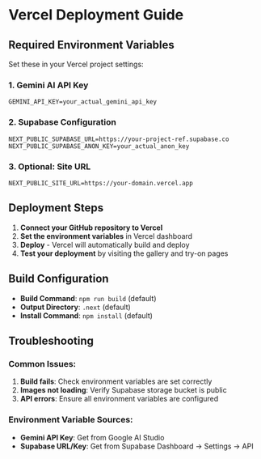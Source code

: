 # Vercel Deployment Guide

## Required Environment Variables

Set these in your Vercel project settings:

### 1. Gemini AI API Key
```
GEMINI_API_KEY=your_actual_gemini_api_key
```

### 2. Supabase Configuration
```
NEXT_PUBLIC_SUPABASE_URL=https://your-project-ref.supabase.co
NEXT_PUBLIC_SUPABASE_ANON_KEY=your_actual_anon_key
```

### 3. Optional: Site URL
```
NEXT_PUBLIC_SITE_URL=https://your-domain.vercel.app
```

## Deployment Steps

1. **Connect your GitHub repository to Vercel**
2. **Set the environment variables** in Vercel dashboard
3. **Deploy** - Vercel will automatically build and deploy
4. **Test your deployment** by visiting the gallery and try-on pages

## Build Configuration

- **Build Command**: `npm run build` (default)
- **Output Directory**: `.next` (default)
- **Install Command**: `npm install` (default)

## Troubleshooting

### Common Issues:
1. **Build fails**: Check environment variables are set correctly
2. **Images not loading**: Verify Supabase storage bucket is public
3. **API errors**: Ensure all environment variables are configured

### Environment Variable Sources:
- **Gemini API Key**: Get from Google AI Studio
- **Supabase URL/Key**: Get from Supabase Dashboard → Settings → API
